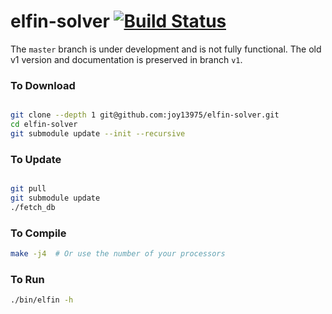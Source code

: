 # elfin-solver [![Build Status](https://travis-ci.com/joy13975/elfin-solver.svg?branch=master)](https://travis-ci.com/joy13975/elfin-solver)

The `master` branch is under development and is not fully functional. The old v1 version and documentation is preserved in branch `v1`.

### To Download
```Bash

git clone --depth 1 git@github.com:joy13975/elfin-solver.git
cd elfin-solver
git submodule update --init --recursive

```

### To Update
```Bash

git pull
git submodule update
./fetch_db

```

### To Compile
```Bash
make -j4  # Or use the number of your processors
```

### To Run

```Bash
./bin/elfin -h
```
